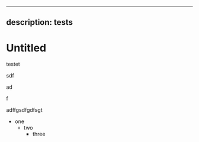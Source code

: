 ***

## description: tests

# Untitled

testet

sdf

ad

f

adffgsdfgdfsgt

* one
  * two
    * three
